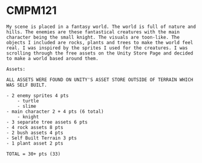 # CMPM121

    My scene is placed in a fantasy world. The world is full of nature and hills. The enemies are these fantastical creatures with the main character being the small knight. The visuals are toon-like. The objects I included are rocks, plants and trees to make the world feel real. I was inspired by the sprites I used for the creatures. I was scrolling through the free assets on the Unity Store Page and decided to make a world based around them. 

    Assets:

    ALL ASSETS WERE FOUND ON UNITY'S ASSET STORE OUTSIDE OF TERRAIN WHICH WAS SELF BUILT.

    - 2 enemy sprites 4 pts
        - turtle
        - slime
    - main character 2 + 4 pts (6 total)
        - knight
    - 3 separate tree assets 6 pts
    - 4 rock assets 8 pts
    - 2 bush assets 4 pts
    - Self Built Terrain 3 pts
    - 1 plant asset 2 pts

    TOTAL = 30+ pts (33)